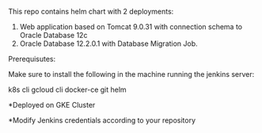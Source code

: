 This repo contains helm chart with 2 deployments:

1. Web application based on Tomcat 9.0.31 with connection schema to Oracle Database 12c
2. Oracle Database 12.2.0.1 with Database Migration Job.

Prerequisutes:

Make sure to install the following in the machine running the jenkins server:

k8s cli
gcloud cli
docker-ce
git
helm

*Deployed on GKE Cluster

*Modify Jenkins credentials according to your repository

